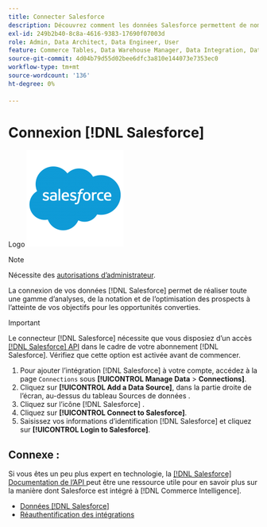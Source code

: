 ```yaml
---
title: Connecter Salesforce
description: Découvrez comment les données Salesforce permettent de nombreuses analyses, de la notation et de l’optimisation des prospects à l’atteinte de vos objectifs pour les opportunités converties.
exl-id: 249b2b40-8c8a-4616-9383-17690f07003d
role: Admin, Data Architect, Data Engineer, User
feature: Commerce Tables, Data Warehouse Manager, Data Integration, Data Import/Export
source-git-commit: 4d04b79d55d02bee6dfc3a810e144073e7353ec0
workflow-type: tm+mt
source-wordcount: '136'
ht-degree: 0%

---
```


# Connexion [!DNL Salesforce]

Logo ![Salesforce](../../../assets/Salesforce_Logo.png)

>[!NOTE]
>
>Nécessite des [autorisations d’administrateur](../../../administrator/user-management/user-management.md).

La connexion de vos données [!DNL Salesforce] permet de réaliser toute une gamme d’analyses, de la notation et de l’optimisation des prospects à l’atteinte de vos objectifs pour les opportunités converties.

>[!IMPORTANT]
>
>Le connecteur [!DNL Salesforce] nécessite que vous disposiez d’un accès [[!DNL Salesforce] API](../integrations/salesforce.md) dans le cadre de votre abonnement [!DNL Salesforce]. Vérifiez que cette option est activée avant de commencer.

1. Pour ajouter l’intégration [!DNL Salesforce] à votre compte, accédez à la page `Connections` sous **[!UICONTROL Manage Data** > **Connections]**.
1. Cliquez sur **[!UICONTROL Add a Data Source]**, dans la partie droite de l’écran, au-dessus du tableau Sources de données .
1. Cliquez sur l’icône [!DNL Salesforce] .
1. Cliquez sur **[!UICONTROL Connect to Salesforce]**.
1. Saisissez vos informations d’identification [!DNL Salesforce] et cliquez sur **[!UICONTROL Login to Salesforce]**.

## Connexe :

Si vous êtes un peu plus expert en technologie, la [[!DNL Salesforce]  Documentation de l’API ](https://developer.salesforce.com/docs/atlas.en-us.api_rest.meta/api_rest/intro_what_is_rest_api.htm) peut être une ressource utile pour en savoir plus sur la manière dont Salesforce est intégré à [!DNL Commerce Intelligence].

* [Données  [!DNL Salesforce] ](../integrations/salesforce-data.md)
* [Réauthentification des intégrations](https://experienceleague.adobe.com/docs/commerce-knowledge-base/kb/how-to/mbi-reauthenticating-integrations.html)
